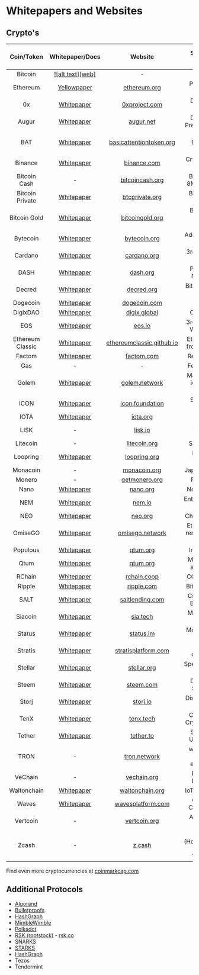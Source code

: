 # Whitepapers and Websites
## Crypto's
| Coin/Token    | Whitepaper/Docs    | Website | Several Word Description | G-Hub Repo
| :-------------: | :-------------: | :-------------: | :-------------: | :-------------: |
| Bitcoin  | [![alt text][web]](https://bitcoin.org/bitcoin.pdf) | - | Digital Gold |
| Ethereum | [Yellowpaper](http://gavwood.com/paper.pdf) | [ethereum.org](https://www.ethereum.org/) | Programmable Money |
| 0x | [Whitepaper](https://bravenewcoin.com/assets/Whitepapers/0x-white-paper.pdf) | [0xproject.com](https://0xproject.com/) | Decentralized Exchange |
| Augur | [Whitepaper](https://bravenewcoin.com/assets/Whitepapers/Augur-A-Decentralized-Open-Source-Platform-for-Prediction-Markets.pdf) | [augur.net](http://www.augur.net/) | Decentralized Prediction Market |
| BAT | [Whitepaper](https://basicattentiontoken.org/BasicAttentionTokenWhitePaper-4.pdf) | [basicattentiontoken.org](https://basicattentiontoken.org/) | Blockchain-Based Digital Advertising |
| Binance | [Whitepaper](https://www.binance.com/resources/ico/Binance_WhitePaper_en.pdf) | [binance.com](https://www.binance.com/) | Crypto Exchange + Coin |
| Bitcoin Cash | - | [bitcoincash.org](https://www.bitcoincash.org/) | Bitcoin Fork w/ 8MB size blocks|
| Bitcoin Private | [Whitepaper](https://btcprivate.org/whitepaper.pdf) | [btcprivate.org](https://btcprivate.org/) | Bitcoin Fork w/ zkSNARKS|
| Bitcoin Gold | [Whitepaper](https://bitcoingold.org/wp-content/uploads/2017/10/BitcoinGold-Roadmap.pdf) | [bitcoingold.org](https://bitcoingold.org/) | Bitcoin + ASIC resistant + Equihash |
| Bytecoin | [Whitepaper](https://bytecoin.org/resources/whitepaper.pdf) | [bytecoin.org](https://bytecoin.org/) | Additional Privacy Coin |
| Cardano | [Whitepaper](https://whycardano.com/?__hstc=64163184.86ec57e5f877b33495b4d05f89235f77.1520832501492.1520832501492.1521597341669.2&__hssc=64163184.2.1521597341669&__hsfp=2043253899) |  [cardano.org](https://www.cardano.org/en/home/)| 3rd gen crypto + academics |
| DASH | [Whitepaper](https://github.com/dashpay/dash/wiki/Whitepaper) | [dash.org](https://www.dash.org/) | Privacy coin + Masternodes |
| Decred | [Whitepaper](https://decred.org/research/buterin2014.pdf) | [decred.org](https://www.decred.org/) | Bitcoin + alt gov't model |
| Dogecoin | [Whitepaper]() | [dogecoin.com](http://dogecoin.com/) | Much Love! |
| DigixDAO | [Whitepaper]() | [digix.global](https://digix.global/dgd/) | Crowdfunding |
| EOS | [Whitepaper](https://github.com/EOSIO/Documentation/blob/master/TechnicalWhitePaper.md) | [eos.io](https://eos.io/) | 3rd gen crypto + WebAssembly |
| Ethereum Classic | [Whitepaper](https://coss.io/documents/white-papers/ethereum-classic.pdf) | [ethereumclassic.github.io](https://ethereumclassic.github.io/) | Ethereum's Fork from DAO Attack |
| Factom | [Whitepaper](https://www.factom.com/devs/docs/guide/factom-white-paper-1-0) | [factom.com](https://www.factom.com/) | Record Keeping |
| Gas | - | - | Fees off of NEO |
| Golem | [Whitepaper](http://golemproject.net/doc/DraftGolemProjectWhitepaper.pdf) | [golem.network](https://golem.network/) | Market place for idle computer power |
| ICON | [Whitepaper](https://icon.foundation/resources/whitepaper/ICON-Whitepaper-EN-Draft.pdf) | [icon.foundation](https://icon.foundation/) | South Korea's Ethereum |
| IOTA | [Whitepaper](https://iota.org/IOTA_Whitepaper.pdf) | [iota.org](https://iota.org/) | DAG + IoT |
| LISK | - | [lisk.io](https://lisk.io/) | Javascript + Sidechains |
| Litecoin | - | [litecoin.org](https://litecoin.org/) | Speedy Bitcoin |
| Loopring | [Whitepaper](https://github.com/Loopring/whitepaper/blob/master/en_whitepaper.pdf) | [loopring.org](https://loopring.org/en/index.html) | Decetralized Exchange |
| Monacoin | - | [monacoin.org](https://monacoin.org/) | Japan's Dogecoin |
| Monero | - | [getmonero.org](https://getmonero.org/) | Privacy altoin |
| Nano | [Whitepaper](https://raiblocks.net/media/RaiBlocks_Whitepaper__English.pdf) | [nano.org](https://nano.org/en) | Non-blockchain |
| NEM | [Whitepaper](https://nem.io/wp-content/themes/nem/files/NEM_techRef.pdf) | [nem.io](https://nem.io/) | Enterprise + Large Multi-sig's|
| NEO | [Whitepaper](http://docs.neo.org/en-us/) | [neo.org](https://neo.org/) | China's Ethereum |
| OmiseGO | [Whitepaper](https://bravenewcoin.com/assets/Whitepapers/OmiseGO-Whitepaper.pdf) | [omisego.network](https://omisego.network/) | Ethereum DEX + remittance for SE Asia |
| Populous | [Whitepaper](https://populous.co/populous_whitepaper.pdf) | [qtum.org](https://populous.co/) | Invoice trading |
| Qtum | [Whitepaper](https://qtum.org/uploads/files/a2772efe4dc8ed1100319c6480195fb1.pdf) | [qtum.org](https://qtum.org/en/) | Merging Bitcoin and Ethereum |
| RChain | [Whitepaper](https://media.readthedocs.org/pdf/rchain-architecture/stable/rchain-architecture.pdf) | [rchain.coop](https://www.rchain.coop/) | CO-OP + rLang |
| Ripple | [Whitepaper](https://ripple.com/files/ripple_solutions_guide.pdf) | [ripple.com](https://ripple.com/) | Bitcoin for Banks |
| SALT | [Whitepaper](https://membership.saltlending.com/files/abstract.pdf) | [saltlending.com](https://www.saltlending.com/) | Cryptocurrency Backed Loans |
| Siacoin | [Whitepaper](https://sia.tech/sia.pdf) | [sia.tech](https://sia.tech/) | Marketplace for file storage |
| Status | [Whitepaper](https://status.im/whitepaper.pdf) | [status.im](https://status.im/) | Mobile Ethereum Client |
| Stratis | [Whitepaper](https://stratisplatform.com/files/Stratis_Whitepaper.pdf) | [stratisplatform.com](https://stratisplatform.com/) | C# & .Net development |
| Stellar | [Whitepaper](https://www.stellar.org/papers/stellar-consensus-protocol.pdf) | [stellar.org](https://www.stellar.org/) | Speedy Bitcoin for Banks |
| Steem | [Whitepaper](https://steem.io/SteemWhitePaper.pdf) | [steem.com](https://steemit.com/) | Decentralized Social Media |
| Storj | [Whitepaper](https://storj.io/storj.pdf) | [storj.io](https://storj.io/) | Distributed Cloud Storj |
| TenX | [Whitepaper](https://www.tenx.tech/whitepaper/tenx_whitepaper_final.pdf) | [tenx.tech](https://www.tenx.tech/) | Credit Card for Cryptocurrencies |
| Tether | [Whitepaper](https://tether.to/wp-content/uploads/2016/06/TetherWhitePaper.pdf) | [tether.to](https://tether.to/) | Stable coin (1 USDS = 1 USD |
| TRON | - | [tron.network](https://tron.network/en.html) | worldwide free content entertainment |
| VeChain | - | [vechain.org](https://www.vechain.org/) | Blockchain + Luxury Items |
| Waltonchain | [Whitepaper](https://www.waltonchain.org/doc/Waltonchain-whitepaper_en_20180208.pdf) | [waltonchain.org](https://www.waltonchain.org/index.html) | IoT on Blockchain |
| Waves | [Whitepaper](https://bitcoin.org/bitcoin.pdf) | [wavesplatform.com](https://wavesplatform.com/company) | Consulting + Crowdsourcing |
| Vertcoin | - | [vertcoin.org](https://vertcoin.org/) | ASIC Resistant Crypto |
| Zcash | - | [z.cash](https://z.cash/) | Shielded (Homomorphically Hidden) Transactions |

Find even more cryptocurrencies at [coinmarkcap.com](https://coinmarketcap.com/)


## Additional Protocols
* [Algorand](https://people.csail.mit.edu/nickolai/papers/gilad-algorand-eprint.pdf)
* [Bulletproofs](https://eprint.iacr.org/2017/1066.pdf) 
* [HashGraph](https://www.swirlds.com/whitepapers/)
* [MimbleWimble](https://scalingbitcoin.org/papers/mimblewimble.txt)
* [Polkadot](https://polkadot.network/#vision)
* [RSK (rootstock)](https://bravenewcoin.com/assets/Whitepapers/RootstockWhitePaperv9-Overview.pdf) - [rsk.co](https://www.rsk.co/)
* SNARKS
* [STARKS](https://eprint.iacr.org/2018/046.pdf) 
* [HashGraph](https://www.swirlds.com/whitepapers/)
* Tezos
* Tendermint
